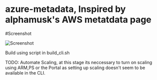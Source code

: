 # azure-metadata, Inspired by alphamusk's AWS metatdata page

#Screenshot

![Screenshot](https://github.com/freebo/azure-metadata/blob/master/azmeta.PNG)

Build using script in build_cli.sh


TODO: Automate Scaling, at this stage its neccessary to turn on scaling using ARM,PS or the Portal as setting up scaling doesn't seem to be available in the CLI.

